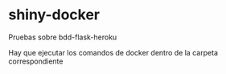 # shiny-docker
Pruebas sobre bdd-flask-heroku

Hay que ejecutar los comandos de docker dentro de la carpeta correspondiente
